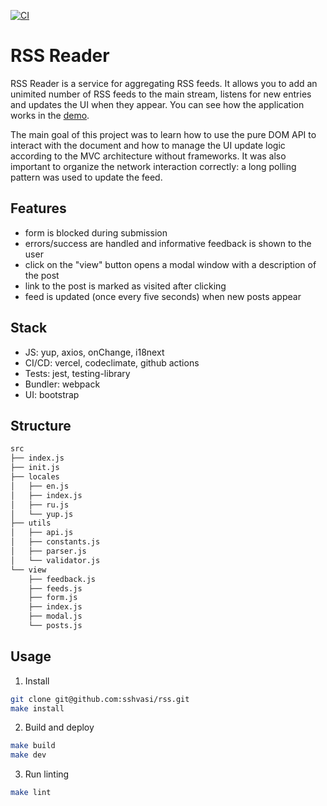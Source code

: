 [![CI](https://github.com/sshvasi/fullstack-javascript-project-11/actions/workflows/build.yml/badge.svg)](https://github.com/sshvasi/fullstack-javascript-project-11/actions/workflows/build.yml)

# RSS Reader

RSS Reader is a service for aggregating RSS feeds. It allows you to add an unimited number of RSS feeds to the main stream, listens for new entries and updates the UI when they appear. You can see how the application works in the [demo](https://rss-viewer-app.vercel.app).

The main goal of this project was to learn how to use the pure DOM API to interact with the document and how to manage the UI update logic according to the MVC architecture without frameworks. It was also important to organize the network interaction correctly: a long polling pattern was used to update the feed.

## Features

- form is blocked during submission
- errors/success are handled and informative feedback is shown to the user
- click on the "view" button opens a modal window with a description of the post
- link to the post is marked as visited after clicking
- feed is updated (once every five seconds) when new posts appear

## Stack

- JS: yup, axios, onChange, i18next
- CI/CD: vercel, codeclimate, github actions
- Tests: jest, testing-library
- Bundler: webpack
- UI: bootstrap

## Structure

```sh
src
├── index.js
├── init.js
├── locales
│   ├── en.js
│   ├── index.js
│   ├── ru.js
│   └── yup.js
├── utils
│   ├── api.js
│   ├── constants.js
│   ├── parser.js
│   └── validator.js
└── view
    ├── feedback.js
    ├── feeds.js
    ├── form.js
    ├── index.js
    ├── modal.js
    └── posts.js
```

## Usage

1. Install

```sh
git clone git@github.com:sshvasi/rss.git
make install
```

2. Build and deploy

```sh
make build
make dev
```

3. Run linting

```sh
make lint
```
